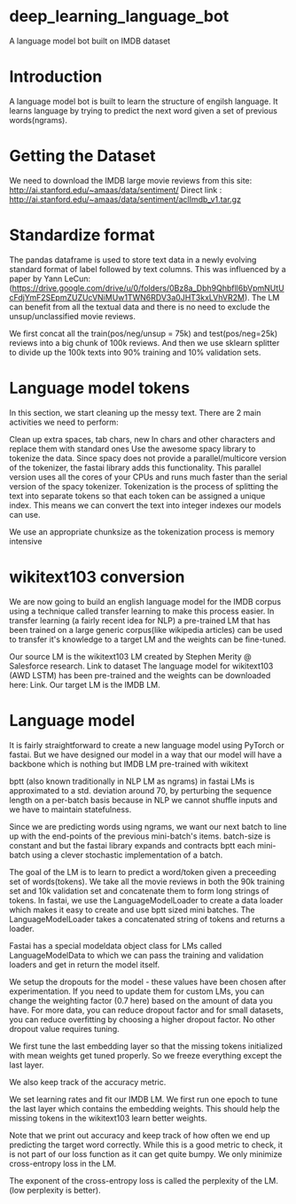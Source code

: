 # deep_learning_language_bot
A language model bot built on IMDB dataset
# Introduction
A language model bot is built to learn the structure of engilsh language. It learns language by trying to predict the next word given a set of previous words(ngrams).
# Getting the Dataset

We need to download the IMDB large movie reviews from this site: http://ai.stanford.edu/~amaas/data/sentiment/ Direct link : http://ai.stanford.edu/~amaas/data/sentiment/aclImdb_v1.tar.gz

# Standardize format
The pandas dataframe is used to store text data in a newly evolving standard format of label followed by text columns. 
This was influenced by a paper by Yann LeCun:
(https://drive.google.com/drive/u/0/folders/0Bz8a_Dbh9Qhbfll6bVpmNUtUcFdjYmF2SEpmZUZUcVNiMUw1TWN6RDV3a0JHT3kxLVhVR2M).
The LM can benefit from all the textual data and there is no need to exclude the unsup/unclassified movie reviews.

We first concat all the train(pos/neg/unsup = 75k) and test(pos/neg=25k) reviews into a big chunk of 100k reviews. And then we use sklearn splitter to divide up the 100k texts into 90% training and 10% validation sets.

# Language model tokens

In this section, we start cleaning up the messy text. There are 2 main activities we need to perform:

Clean up extra spaces, tab chars, new ln chars and other characters and replace them with standard ones
Use the awesome spacy library to tokenize the data. Since spacy does not provide a parallel/multicore version of the tokenizer, the fastai library adds this functionality. This parallel version uses all the cores of your CPUs and runs much faster than the serial version of the spacy tokenizer.
Tokenization is the process of splitting the text into separate tokens so that each token can be assigned a unique index. This means we can convert the text into integer indexes our models can use.

We use an appropriate chunksize as the tokenization process is memory intensive

# wikitext103 conversion

We are now going to build an english language model for the IMDB corpus using a technique called transfer learning to make this process easier.  In transfer learning (a fairly recent idea for NLP) a pre-trained LM that has been trained on a large generic corpus(like wikipedia articles) can be used to transfer it's knowledge to a target LM and the weights can be fine-tuned.

Our source LM is the wikitext103 LM created by Stephen Merity @ Salesforce research. Link to dataset The language model for wikitext103 (AWD LSTM) has been pre-trained and the weights can be downloaded here: Link. Our target LM is the IMDB LM.

# Language model
It is fairly straightforward to create a new language model using PyTorch or fastai. But we have designed our model in a way that our model will have a backbone which is nothing but IMDB LM pre-trained with wikitext

bptt (also known traditionally in NLP LM as ngrams) in fastai LMs is approximated to a std. deviation around 70, by perturbing the sequence length on a per-batch basis because in NLP we cannot shuffle inputs and we have to maintain statefulness.

Since we are predicting words using ngrams, we want our next batch to line up with the end-points of the previous mini-batch's items. batch-size is constant and but the fastai library expands and contracts bptt each mini-batch using a clever stochastic implementation of a batch.

The goal of the LM is to learn to predict a word/token given a preceeding set of words(tokens). We take all the movie reviews in both the 90k training set and 10k validation set and concatenate them to form long strings of tokens. In fastai, we use the LanguageModelLoader to create a data loader which makes it easy to create and use bptt sized mini batches. The LanguageModelLoader takes a concatenated string of tokens and returns a loader.

Fastai has a special modeldata object class for LMs called LanguageModelData to which we can pass the training and validation loaders and get in return the model itself.

We setup the dropouts for the model - these values have been chosen after experimentation. If you need to update them for custom LMs, you can change the weighting factor (0.7 here) based on the amount of data you have. For more data, you can reduce dropout factor and for small datasets, you can reduce overfitting by choosing a higher dropout factor. No other dropout value requires tuning.

We first tune the last embedding layer so that the missing tokens initialized with mean weights get tuned properly. So we freeze everything except the last layer.

We also keep track of the accuracy metric.

We set learning rates and fit our IMDB LM. We first run one epoch to tune the last layer which contains the embedding weights. This should help the missing tokens in the wikitext103 learn better weights.

Note that we print out accuracy and keep track of how often we end up predicting the target word correctly. While this is a good metric to check, it is not part of our loss function as it can get quite bumpy. We only minimize cross-entropy loss in the LM.

The exponent of the cross-entropy loss is called the perplexity of the LM. (low perplexity is better).

